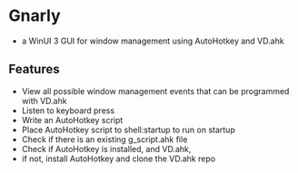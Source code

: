 # Gnarly

* a WinUI 3 GUI for window management using AutoHotkey and VD.ahk

## Features
* View all possible window management events that can be programmed with VD.ahk
* Listen to keyboard press
* Write an AutoHotkey script
* Place AutoHotkey script to shell:startup to run on startup
* Check if there is an existing g\_script.ahk file
* Check if AutoHotkey is installed, and VD.ahk,
*  if not, install AutoHotkey and clone the VD.ahk repo

